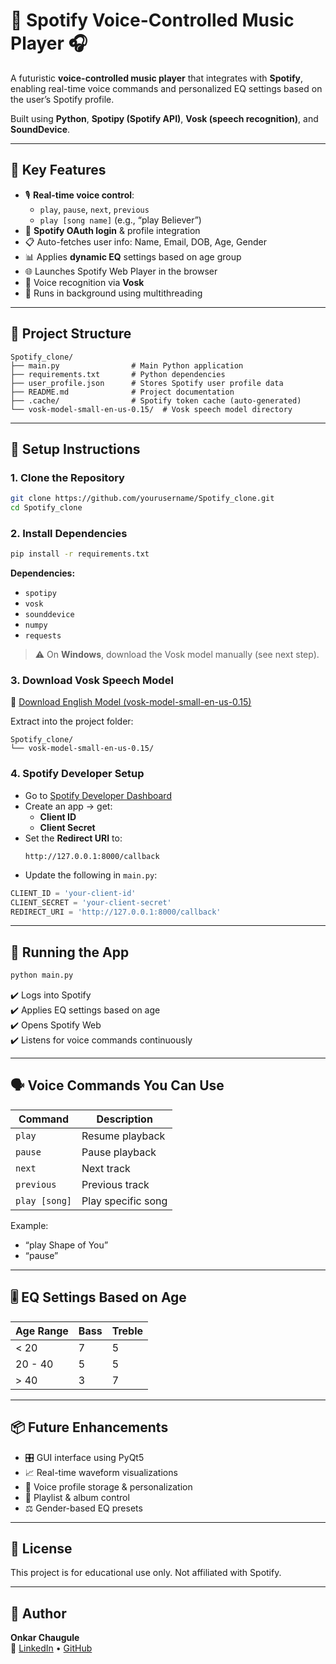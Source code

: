 # 🎵 Spotify Voice-Controlled Music Player 🎧

A futuristic **voice-controlled music player** that integrates with **Spotify**, enabling real-time voice commands and personalized EQ settings based on the user’s Spotify profile.

Built using **Python**, **Spotipy (Spotify API)**, **Vosk (speech recognition)**, and **SoundDevice**.

---

## 🧠 Key Features

- 🎙️ **Real-time voice control**:
  - `play`, `pause`, `next`, `previous`
  - `play [song name]` (e.g., “play Believer”)
- 🔐 **Spotify OAuth login** & profile integration
- 📋 Auto-fetches user info: Name, Email, DOB, Age, Gender
- 📊 Applies **dynamic EQ** settings based on age group
- 🌐 Launches Spotify Web Player in the browser
- 🧠 Voice recognition via **Vosk**
- 🔁 Runs in background using multithreading

---

## 📁 Project Structure

```
Spotify_clone/
├── main.py                # Main Python application
├── requirements.txt       # Python dependencies
├── user_profile.json      # Stores Spotify user profile data
├── README.md              # Project documentation
├── .cache/                # Spotify token cache (auto-generated)
└── vosk-model-small-en-us-0.15/  # Vosk speech model directory
```

---

## 🔧 Setup Instructions

### 1. Clone the Repository
```bash
git clone https://github.com/yourusername/Spotify_clone.git
cd Spotify_clone
```

### 2. Install Dependencies
```bash
pip install -r requirements.txt
```
**Dependencies:**
- `spotipy`
- `vosk`
- `sounddevice`
- `numpy`
- `requests`

> ⚠️ On **Windows**, download the Vosk model manually (see next step).

### 3. Download Vosk Speech Model

🔗 [Download English Model (vosk-model-small-en-us-0.15)](https://alphacephei.com/vosk/models)

Extract into the project folder:
```
Spotify_clone/
└── vosk-model-small-en-us-0.15/
```

### 4. Spotify Developer Setup

- Go to [Spotify Developer Dashboard](https://developer.spotify.com/dashboard)
- Create an app → get:
  - **Client ID**
  - **Client Secret**
- Set the **Redirect URI** to:
  ```
  http://127.0.0.1:8000/callback
  ```
- Update the following in `main.py`:
```python
CLIENT_ID = 'your-client-id'
CLIENT_SECRET = 'your-client-secret'
REDIRECT_URI = 'http://127.0.0.1:8000/callback'
```

---

## 🚀 Running the App

```bash
python main.py
```

✔️ Logs into Spotify  
✔️ Applies EQ settings based on age  
✔️ Opens Spotify Web  
✔️ Listens for voice commands continuously

---

## 🗣️ Voice Commands You Can Use

| Command        | Description             |
|----------------|-------------------------|
| `play`         | Resume playback         |
| `pause`        | Pause playback          |
| `next`         | Next track              |
| `previous`     | Previous track          |
| `play [song]`  | Play specific song      |

Example:  
- “play Shape of You”  
- “pause”

---

## 🎚️ EQ Settings Based on Age

| Age Range | Bass | Treble |
|-----------|------|--------|
| < 20      | 7    | 5      |
| 20 - 40   | 5    | 5      |
| > 40      | 3    | 7      |

---

## 📦 Future Enhancements

- 🎛️ GUI interface using PyQt5
- 📈 Real-time waveform visualizations
- 🧠 Voice profile storage & personalization
- 📂 Playlist & album control
- ⚖️ Gender-based EQ presets

---

## 📃 License

This project is for educational use only. Not affiliated with Spotify.

---

## 🙌 Author

**Onkar Chaugule**  
🔗 [LinkedIn](https://linkedin.com/in/onkar-chaugule) • [GitHub](https://github.com/starboyonkar)
